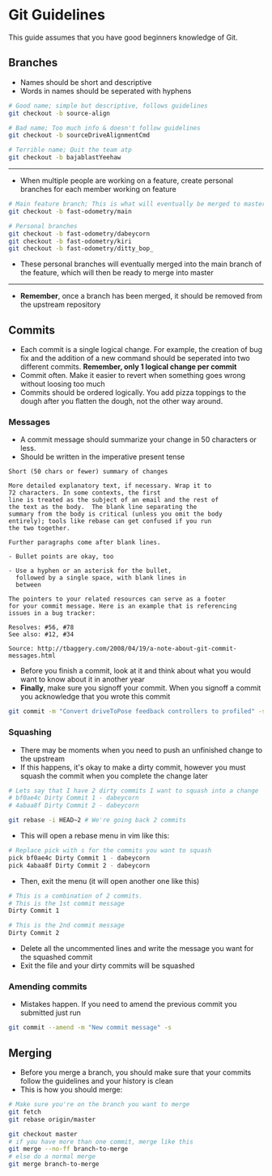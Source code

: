 # Git Guidelines
This guide assumes that you have good beginners knowledge of Git.

## Branches
* Names should be short and descriptive
* Words in names should be seperated with hyphens
```bash
# Good name; simple but descriptive, follows guidelines
git checkout -b source-align

# Bad name; Too much info & doesn't follow guidelines
git checkout -b sourceDriveAlignmentCmd

# Terrible name; Quit the team atp
git checkout -b bajablastYeehaw
```
---
* When multiple people are working on a feature, create personal branches for each member working on feature
```bash
# Main feature branch; This is what will eventually be merged to master
git checkout -b fast-odometry/main

# Personal branches
git checkout -b fast-odometry/dabeycorn
git checkout -b fast-odometry/kiri
git checkout -b fast-odometry/ditty_bop_
```
* These personal branches will eventually merged into the main branch of the feature, which will then be ready to merge into master
---
* **Remember**, once a branch has been merged, it should be removed from the upstream repository

## Commits
* Each commit is a single logical change. For example, the creation of bug fix and the addition of a new command should be seperated into two different commits. **Remember, only 1 logical change per commit**
* Commit often. Make it easier to revert when something goes wrong without loosing too much
* Commits should be ordered logically. You add pizza toppings to the dough after you flatten the dough, not the other way around.
### Messages
* A commit message should summarize your change in 50 characters or less.
* Should be written in the imperative present tense
```
Short (50 chars or fewer) summary of changes

More detailed explanatory text, if necessary. Wrap it to
72 characters. In some contexts, the first
line is treated as the subject of an email and the rest of
the text as the body.  The blank line separating the
summary from the body is critical (unless you omit the body
entirely); tools like rebase can get confused if you run
the two together.

Further paragraphs come after blank lines.

- Bullet points are okay, too

- Use a hyphen or an asterisk for the bullet,
  followed by a single space, with blank lines in
  between

The pointers to your related resources can serve as a footer
for your commit message. Here is an example that is referencing
issues in a bug tracker:

Resolves: #56, #78
See also: #12, #34

Source: http://tbaggery.com/2008/04/19/a-note-about-git-commit-messages.html
```

* Before you finish a commit, look at it and think about what you would want to know about it in another year
* **Finally**, make sure you signoff your commit. When you signoff a commit you acknowledge that you wrote this commit
```bash
git commit -m "Convert driveToPose feedback controllers to profiled" -s
```

### Squashing
* There may be moments when you need to push an unfinished change to the upstream
* If this happens, it's okay to make a dirty commit, however you must squash the commit when you complete the change later
```bash
# Lets say that I have 2 dirty commits I want to squash into a change
# bf0ae4c Dirty Commit 1 - dabeycorn
# 4abaa8f Dirty Commit 2 - dabeycorn

git rebase -i HEAD~2 # We're going back 2 commits
```
* This will open a rebase menu in vim like this:
```bash
# Replace pick with s for the commits you want to squash
pick bf0ae4c Dirty Commit 1 - dabeycorn
pick 4abaa8f Dirty Commit 2 - dabeycorn
```
* Then, exit the menu (it will open another one like this)
```bash
# This is a combination of 2 commits.
# This is the 1st commit message
Dirty Commit 1

# This is the 2nd commit message
Dirty Commit 2
```
* Delete all the uncommented lines and write the message you want for the squashed commit
* Exit the file and your dirty commits will be squashed

### Amending commits
* Mistakes happen. If you need to amend the previous commit you submitted just run
```bash
git commit --amend -m "New commit message" -s
```

## Merging
* Before you merge a branch, you should make sure that your commits follow the guidelines and your history is clean
* This is how you should merge:
```bash
# Make sure you're on the branch you want to merge
git fetch
git rebase origin/master

git checkout master
# if you have more than one commit, merge like this
git merge --no-ff branch-to-merge
# else do a normal merge
git merge branch-to-merge
```